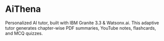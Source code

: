 # AiThena
Personalized AI tutor, built with IBM Granite 3.3 &amp; Watsonx.ai. This adaptive tutor generates chapter-wise PDF summaries, YouTube notes, flashcards, and MCQ quizzes.
